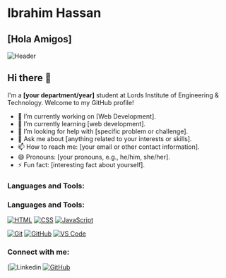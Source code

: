 # Ibrahim Hassan


## [Hola Amigos]
![Header](https://media.giphy.com/media/ZVik7pBtu9dNS/giphy.gif)

## Hi there 👋

I'm a <b>[your department/year]</b> student at Lords Institute of Engineering & Technology. Welcome to my GitHub profile!

- 🔭 I’m currently working on [Web Development].
- 🌱 I’m currently learning [web development].
- 🤔 I’m looking for help with [specific problem or challenge].
- 💬 Ask me about [anything related to your interests or skills].
- 📫 How to reach me: [your email or other contact information].
- 😄 Pronouns: [your pronouns, e.g., he/him, she/her].
- ⚡ Fun fact: [interesting fact about yourself].

### Languages and Tools:

### Languages and Tools:

[![HTML](https://img.shields.io/badge/HTML-5E5E5E?style=flat&logo=html5&logoColor=white)](https://www.w3.org/html/)
[![CSS](https://img.shields.io/badge/CSS-0077B5?style=flat&logo=css3&logoColor=white)](https://www.w3.org/Style/CSS/Overview.en.html)
[![JavaScript](https://img.shields.io/badge/JavaScript-F7DF1E?style=flat&logo=javascript&logoColor=black)](https://developer.mozilla.org/en-US/docs/Web/JavaScript)

[![Git](https://img.shields.io/badge/Git-F05032?style=flat&logo=git&logoColor=white)](https://git-scm.com/)
[![GitHub](https://img.shields.io/badge/GitHub-181717?style=flat&logo=github&logoColor=white)](https://github.com/)
[![VS Code](https://img.shields.io/badge/VS_Code-007ACC?style=flat&logo=visual-studio-code&logoColor=white)](https://code.visualstudio.com/)

### Connect with me:

[![Linkedin](https://www.linkedin.com/in/ibrahimeh//)
[![GitHub](https://img.shields.io/badge/-YourUsername-0000FF?style=flat&logo=GitHub&logoColor=white&link=https://github.com/yourusername)](https://github.com/yourusername)
